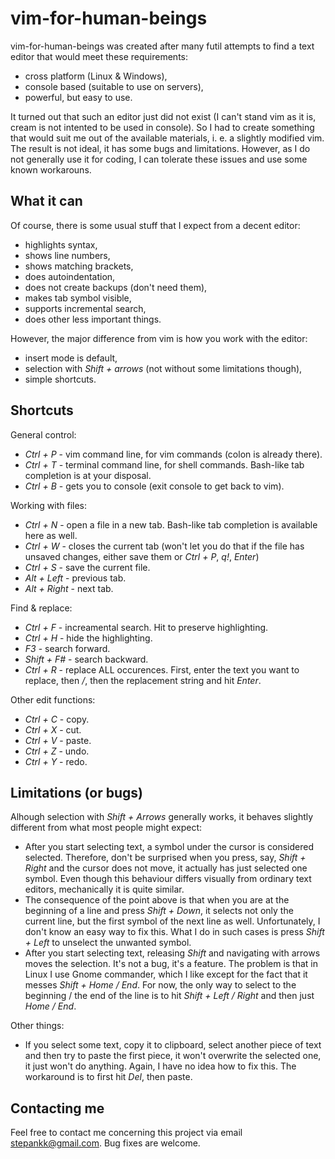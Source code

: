 # vim-for-human-beings

vim-for-human-beings was created after many futil attempts to find a text editor that would meet these requirements:

* cross platform (Linux & Windows),
* console based (suitable to use on servers),
* powerful, but easy to use.

It turned out that such an editor just did not exist (I can't stand vim as it is, cream is not intented to be used in console). So I had to create something that would suit me out of the available materials, i. e. a slightly modified vim. The result is not ideal, it has some bugs and limitations. However, as I do not generally use it for coding, I can tolerate these issues and use some known workarouns.


## What it can

Of course, there is some usual stuff that I expect from a decent editor:
* highlights syntax,
* shows line numbers,
* shows matching brackets,
* does autoindentation,
* does not create backups (don't need them),
* makes tab symbol visible,
* supports incremental search,
* does other less important things.

However, the major difference from vim is how you work with the editor:
* insert mode is default,
* selection with _Shift + arrows_ (not without some limitations though),
* simple shortcuts.


## Shortcuts

General control:

* _Ctrl + P_ - vim command line, for vim commands (colon is already there).
* _Ctrl + T_ - terminal command line, for shell commands. Bash-like tab completion is at your disposal.
* _Ctrl + B_ - gets you to console (exit console to get back to vim).

Working with files:

* _Ctrl + N_ - open a file in a new tab. Bash-like tab completion is available here as well.
* _Ctrl + W_ - closes the current tab (won't let you do that if the file has unsaved changes, either save them or _Ctrl + P_, _q!_, _Enter_)
* _Ctrl + S_ - save the current file.
* _Alt + Left_ - previous tab.
* _Alt + Right_ - next tab.

Find & replace:

* _Ctrl + F_ - increamental search. Hit _<Enter>_ to preserve highlighting.
* _Ctrl + H_ - hide the highlighting.
* _F3_ - search forward.
* _Shift + F#_ - search backward.
* _Ctrl + R_ - replace ALL occurences. First, enter the text you want to replace, then _/_, then the replacement string and hit _Enter_.

Other edit functions:

* _Ctrl + C_ - copy.
* _Ctrl + X_ - cut.
* _Ctrl + V_ - paste.
* _Ctrl + Z_ - undo.
* _Ctrl + Y_ - redo.


## Limitations (or bugs)

Alhough selection with _Shift + Arrows_ generally works, it behaves slightly different from what most people might expect:
* After you start selecting text, a symbol under the cursor is considered selected. Therefore, don't be surprised when you press, say, _Shift + Right_ and the cursor does not move, it actually has just selected one symbol. Even though this behaviour differs visually from ordinary text editors, mechanically it is quite similar.
* The consequence of the point above is that when you are at the beginning of a line and press _Shift + Down_, it selects not only the current line, but the first symbol of the next line as well. Unfortunately, I don't know an easy way to fix this. What I do in such cases is press _Shift + Left_ to unselect the unwanted symbol.
* After you start selecting text, releasing _Shift_ and navigating with arrows moves the selection. It's not a bug, it's a feature. The problem is that in Linux I use Gnome commander, which I like except for the fact that it messes _Shift + Home / End_. For now, the only way to select to the beginning / the end of the line is to hit _Shift + Left / Right_ and then just _Home / End_.

Other things:
* If you select some text, copy it to clipboard, select another piece of text and then try to paste the first piece, it won't overwrite the selected one, it just won't do anything. Again, I have no idea how to fix this. The workaround is to first hit _Del_, then paste.

## Contacting me

Feel free to contact me concerning this project via email stepankk@gmail.com. Bug fixes are welcome.

